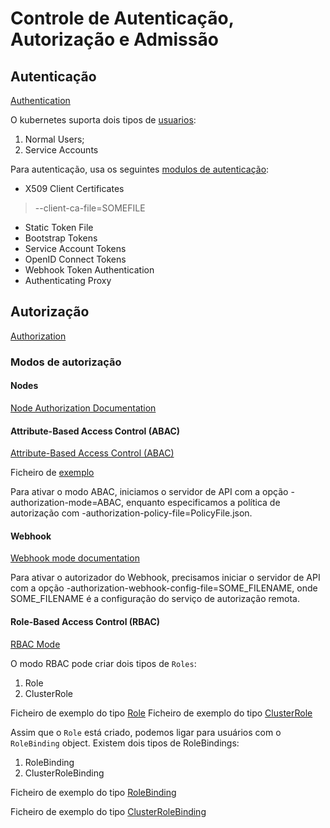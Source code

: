 # Controle de Autenticação, Autorização e Admissão

## Autenticação

[Authentication](https://kubernetes.io/docs/reference/access-authn-authz/authentication/)

O kubernetes suporta dois tipos de [usuarios](https://kubernetes.io/docs/reference/access-authn-authz/authentication/#users-in-kubernetes):

1. Normal Users;
2. Service Accounts

Para autenticação, usa os seguintes [modulos de autenticação](https://kubernetes.io/docs/reference/access-authn-authz/authentication/#authentication-strategies):

- X509 Client Certificates
> --client-ca-file=SOMEFILE
- Static Token File
- Bootstrap Tokens
- Service Account Tokens
- OpenID Connect Tokens
- Webhook Token Authentication
- Authenticating Proxy

## Autorização

[Authorization](https://kubernetes.io/docs/reference/access-authn-authz/authorization/)

### Modos de autorização

#### Nodes

[Node Authorization Documentation](https://kubernetes.io/docs/reference/access-authn-authz/node/)

#### Attribute-Based Access Control (ABAC)

[Attribute-Based Access Control (ABAC)](https://kubernetes.io/docs/reference/access-authn-authz/abac/)

Ficheiro de [exemplo](./authorization/ABAC/PolicyFile.json)

Para ativar o modo ABAC, iniciamos o servidor de API com a opção -authorization-mode=ABAC, enquanto especificamos a política de autorização com -authorization-policy-file=PolicyFile.json.

#### Webhook

[Webhook mode documentation](https://kubernetes.io/docs/reference/access-authn-authz/webhook/)

Para ativar o autorizador do Webhook, precisamos iniciar o servidor de API com a opção -authorization-webhook-config-file=SOME_FILENAME, onde SOME_FILENAME é a configuração do serviço de autorização remota.

#### Role-Based Access Control (RBAC)

[RBAC Mode](https://kubernetes.io/docs/reference/access-authn-authz/rbac/)

O modo RBAC pode criar dois tipos de `Roles`:

1. Role
2. ClusterRole


Ficheiro de exemplo do tipo [Role](./authorization/RBAC/type_role.yaml)
Ficheiro de exemplo do tipo [ClusterRole](./authorization/RBAC/type_rolebinding.yaml)

Assim que o `Role` está criado, podemos ligar para usuários com o `RoleBinding` object. Existem dois tipos de RoleBindings:

1. RoleBinding
2. ClusterRoleBinding

Ficheiro de exemplo do tipo [RoleBinding](./authorization/RBAC/type_rolebinding.yaml)

Ficheiro de exemplo do tipo [ClusterRoleBinding](./authorization/RBAC/type_clusterrolebinding.yaml)